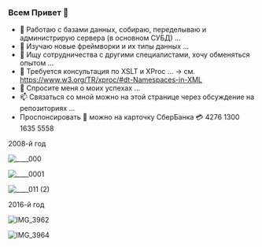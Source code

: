 ### Всем Привет 👋


- 🔭 Работаю с базами данных, собираю, переделываю и администрирую сервера (в основном СУБД) ...
- 🌱 Изучаю новые фреймворки и их типы данных ...
- 👯 Ищу сотрудничества с другими специалистами, хочу обменяться опытом ...
- 🤔 Требуется консультация по XSLT и XProc ... -> см. https://www.w3.org/TR/xproc/#dt-Namespaces-in-XML 
- 💬 Спросите меня о моих успехах ...
- 📫 Связаться со мной можно на этой странице через обсуждение на репозиториях ...
- Проспонсировать :sparkling_heart: можно на карточку СберБанка :credit_card: 4276 1300 1635 5558

<!--
**tsv19su/tsv19su** is a ✨ _special_ ✨ repository because its `README.md` (this file) appears on your GitHub profile.
Here are some ideas to get you started:

- 😄 Pronouns: ...
- ⚡ Fun fact: ...
-->

2008-й год

![____000](https://user-images.githubusercontent.com/37275122/200167546-e5419f9f-f0bb-4b4b-b42c-01096e4a7461.jpg)

![____0001](https://user-images.githubusercontent.com/37275122/200167559-2385b017-a504-45a0-b141-0847d7c5e7d6.jpg)

![____011 (2)](https://user-images.githubusercontent.com/37275122/200167575-d8b6771d-55a7-4f7e-b57c-2056f381ca54.jpg)

2016-й год

![IMG_3962](https://user-images.githubusercontent.com/104857185/200168126-6e8add3d-7cdf-4632-b3de-23e3dbf4a6b0.JPG)

![IMG_3964](https://user-images.githubusercontent.com/104857185/200168141-978c6b1f-248d-4015-923c-9fa177892af2.JPG)
